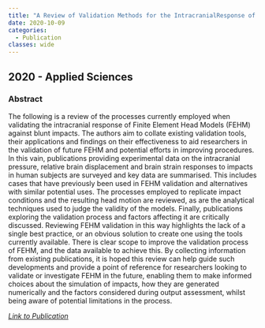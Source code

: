 ```yaml
---
title: "A Review of Validation Methods for the IntracranialResponse of FEHM to Blunt Impacts"
date: 2020-10-09
categories:
  - Publication
classes: wide
---
```


## 2020 - Applied Sciences


### Abstract

The following is a review of the processes currently employed when validating the intracranial response of Finite Element Head Models (FEHM) against blunt impacts. The authors aim to collate existing validation tools, their applications and findings on their effectiveness to aid researchers in the validation of future FEHM and potential efforts in improving procedures. In this vain, publications providing experimental data on the intracranial pressure, relative brain displacement and brain strain responses to impacts in human subjects are surveyed and key data are summarised. This includes cases that have previously been used in FEHM validation and alternatives with similar potential uses. The processes employed to replicate impact conditions and the resulting head motion are reviewed, as are the analytical techniques used to judge the validity of the models. Finally, publications exploring the validation process and factors affecting it are critically discussed. Reviewing FEHM validation in this way highlights the lack of a single best practice, or an obvious solution to create one using the tools currently available. There is clear scope to improve the validation process of FEHM, and the data available to achieve this. By collecting information from existing publications, it is hoped this review can help guide such developments and provide a point of reference for researchers looking to validate or investigate FEHM in the future, enabling them to make informed choices about the simulation of impacts, how they are generated numerically and the factors considered during output assessment, whilst being aware of potential limitations in the process.


[<em>Link to Publication</em>](https://www.mdpi.com/2076-3417/10/20/7227)